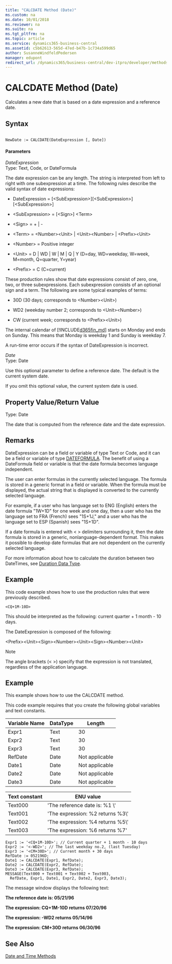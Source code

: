 ```yaml
---
title: "CALCDATE Method (Date)"
ms.custom: na
ms.date: 10/01/2018
ms.reviewer: na
ms.suite: na
ms.tgt_pltfrm: na
ms.topic: article
ms.service: dynamics365-business-central
ms.assetid: c5b62613-565d-47ed-b47b-1c734a599d65
author: SusanneWindfeldPedersen
manager: edupont
redirect_url: /dynamics365/business-central/dev-itpro/developer/methods-auto/library
---
```


 

# CALCDATE Method (Date)
Calculates a new date that is based on a date expression and a reference date.  

## Syntax  

```  

NewDate := CALCDATE(DateExpression [, Date])  
```  

#### Parameters  
 *DateExpression*  
 Type: Text, Code, or DateFormula  

 The date expression can be any length. The string is interpreted from left to right with one subexpression at a time. The following rules describe the valid syntax of date expressions:  

-   DateExpression = \[\<SubExpression>\]\[\<SubExpression>\]\[\<SubExpression>\]  

-   \<SubExpression> = \[\<Sign>\] \<Term>  

-   \<Sign> = + &#124; -  

-   \<Term> = \<Number>\<Unit> &#124; \<Unit>\<Number> &#124; \<Prefix>\<Unit>  

-   \<Number> = Positive integer  

-   \<Unit> = D &#124; WD &#124; W &#124; M &#124; Q &#124; Y \(D=day, WD=weekday, W=week, M=month, Q=quarter, Y=year\)  

-   \<Prefix> = C \(C=current\)  

 These production rules show that date expressions consist of zero, one, two, or three subexpressions. Each subexpression consists of an optional sign and a term. The following are some typical examples of terms:  

-   30D \(30 days; corresponds to \<Number>\<Unit>\)  

-   WD2 \(weekday number 2; corresponds to \<Unit>\<Number>\)  

-   CW \(current week; corresponds to \<Prefix>\<Unit>\)  

 The internal calendar of [!INCLUDE[d365fin_md](../includes/d365fin_md.md)] starts on Monday and ends on Sunday. This means that Monday is weekday 1 and Sunday is weekday 7.  

 A run-time error occurs if the syntax of DateExpression is incorrect.  

 *Date*  
 Type: Date  

 Use this optional parameter to define a reference date. The default is the current system date.  

 If you omit this optional value, the current system date is used.  

## Property Value/Return Value  
 Type: Date  

 The date that is computed from the reference date and the date expression.  

## Remarks  
 DateExpression can be a field or variable of type Text or Code, and it can be a field or variable of type [DATEFORMULA](../datatypes/devenv-date-formula-data-type.md). The benefit of using a DateFormula field or variable is that the date formula becomes language independent.  

 The user can enter formulas in the currently selected language. The formula is stored in a generic format in a field or variable. When the formula must be displayed, the actual string that is displayed is converted to the currently selected language.  

 For example, if a user who has language set to ENG \(English\) enters the date formula "1W+1D" for one week and one day, then a user who has the language set to FRA \(French\) sees "1S+1J," and a user who has the language set to ESP \(Spanish\) sees "1S+1D".  

 If a date formula is entered with \< > delimiters surrounding it, then the date formula is stored in a generic, nonlanguage-dependent format. This makes it possible to develop date formulas that are not dependent on the currently selected language.  

 For more information about how to calculate the duration between two DateTimes, see [Duration Data Type](../datatypes/devenv-Duration-Data-Type.md).  

## Example  
 This code example shows how to use the production rules that were previously described.  

```  
<CQ+1M-10D>  
```  

 This should be interpreted as the following: current quarter + 1 month - 10 days.  

 The DateExpression is composed of the following:  

 \<Prefix>\<Unit>\<Sign>\<Number>\<Unit>\<Sign>\<Number>\<Unit>  

> [!NOTE]  
>  The angle brackets \(\< >\) specify that the expression is not translated, regardless of the application language. <!-- For more information about multilanguage capabilities with date formulas, see [Developing Multilanguage-Enabled Applications](Developing-Multilanguage-Enabled-Applications.md).  -->

## Example  
 This example shows how to use the CALCDATE method.  

 This code example requires that you create the following global variables and text constants.  

|Variable Name|DataType|Length|  
|-------------------|--------------|------------|  
|Expr1|Text|30|  
|Expr2|Text|30|  
|Expr3|Text|30|  
|RefDate|Date|Not applicable|  
|Date1|Date|Not applicable|  
|Date2|Date|Not applicable|  
|Date3|Date|Not applicable|  

|Text constant|ENU value|  
|-------------------|---------------|  
|Text000|'The reference date is: %1 \\'|  
|Text001|'The expression: %2 returns %3\\'|  
|Text002|'The expression: %4 returns %5\\'|  
|Text003|'The expression: %6 returns %7'|  

```  
Expr1 := '<CQ+1M-10D>'; // Current quarter + 1 month - 10 days  
Expr2 := '<-WD2>'; // The last weekday no.2, (last Tuesday)  
Expr3 := '<CM+30D>'; // Current month + 30 days  
RefDate := 052196D;  
Date1 := CALCDATE(Expr1, RefDate);  
Date2 := CALCDATE(Expr2, RefDate);  
Date3 := CALCDATE(Expr3, RefDate);  
MESSAGE(Text000 + Text001 + Text002 + Text003,  
  RefDate, Expr1, Date1, Expr2, Date2, Expr3, Date3);  
```  

 The message window displays the following text:  

 **The reference date is: 05/21/96**  

 **The expression: CQ+1M-10D returns 07/20/96**  

 **The expression: -WD2 returns 05/14/96**  

 **The expression: CM+30D returns 06/30/96**  

## See Also  
 [Date and Time Methods](devenv-date-and-time-methods.md)   
 <!-- [Developing Multilanguage-Enabled Applications](Developing-Multilanguage-Enabled-Applications.md) -->
